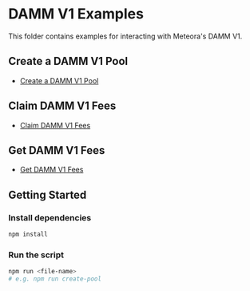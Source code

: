 # DAMM V1 Examples

This folder contains examples for interacting with Meteora's DAMM V1.

## Create a DAMM V1 Pool

- [Create a DAMM V1 Pool](./create-pool/src/constant-product.ts)

## Claim DAMM V1 Fees

- [Claim DAMM V1 Fees](./claim-fees/src/claim-lock-fees.ts)

## Get DAMM V1 Fees

- [Get DAMM V1 Fees](./claim-fees/src/get-fees.ts)


## Getting Started

### Install dependencies

```bash
npm install
```

### Run the script

```bash
npm run <file-name>
# e.g. npm run create-pool
```
